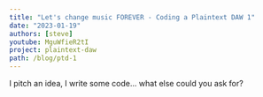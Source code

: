 ```yaml
---
title: "Let's change music FOREVER - Coding a Plaintext DAW 1"
date: "2023-01-19"
authors: [steve]
youtube: MguWfieR2tI
project: plaintext-daw
path: /blog/ptd-1
---
```


<YouTubePlayer youtubeLink={frontmatter.youtube} />

I pitch an idea, I write some code... what else could you ask for?
